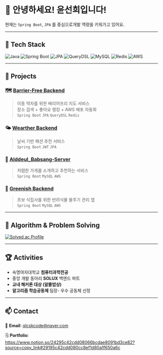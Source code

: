 # 👋 안녕하세요! 윤선희입니다!  

현재는 `Spring Boot`, `JPA` 를 중심으로개발 역량을 키워가고 있어요.  

---

## 🧠 Tech Stack
![Java](https://img.shields.io/badge/Java-007396?style=flat-square&logo=java&logoColor=white)
![Spring Boot](https://img.shields.io/badge/SpringBoot-6DB33F?style=flat-square&logo=springboot&logoColor=white)
![JPA](https://img.shields.io/badge/JPA-59666C?style=flat-square)
![QueryDSL](https://img.shields.io/badge/QueryDSL-0088CC?style=flat-square)
![MySQL](https://img.shields.io/badge/MySQL-4479A1?style=flat-square&logo=mysql&logoColor=white)
![Redis](https://img.shields.io/badge/Redis-DC382D?style=flat-square&logo=redis&logoColor=white)
![AWS](https://img.shields.io/badge/AWS-232F3E?style=flat-square&logo=amazonaws&logoColor=white)

---

## 💼 Projects

### 🗺️ [Barrier-Free Backend](https://github.com/sunheedev/barrier-free-backend)
> 이동 약자를 위한 배리어프리 지도 서비스  
> 장소 검색 + 좋아요 랭킹 + AWS 배포 자동화  
> `Spring Boot` `JPA` `QueryDSL` `Redis`


### 🌤️ [Wearther Backend](https://github.com/sunheedev/wearther_backend)
> 날씨 기반 패션 추천 서비스  
> `Spring Boot` `JWT` `JPA`


### 🍱 [Alddeul_Babsang-Server](https://github.com/sunheedev/Alddeul_Babsang-Server)
> 저렴한 가게를 소개하고 추천하는 서비스  
> `Spring Boot` `MySQL` `AWS`


### 🌿 [Greenish Backend](https://github.com/sunheedev/greenish-backend)
> 초보 식집사를 위한 반려식물 물주기 관리 앱  
> `Spring Boot` `MySQL` `AWS`

---

## 🧩 Algorithm & Problem Solving
[![Solved.ac Profile](http://mazassumnida.wtf/api/v2/generate_badge?boj=qlcskqlcsk)](https://solved.ac/qlcskqlcsk)

---

## 🏆 Activities
- 숙명여자대학교 **컴퓨터과학전공**  
- 중앙 개발 동아리 **SOLUX** 백엔드 파트  
- **교내 해커톤 대상 (알뜰밥상)**  
- **알고리즘 학습공동체** 팀장- 우수 공동체 선정 

---

## 📫 Contact
📧 **Email**: qlcskcode@naver.com

🗒️ **Portfolio**: https://www.notion.so/24295c42cdd08066bcdae8091bd3ce82?source=copy_link#29195c42cdd080cc8ef1d80a1f650a6c
